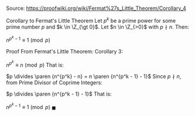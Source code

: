 # 

Source: https://proofwiki.org/wiki/Fermat%27s_Little_Theorem/Corollary_4

Corollary to Fermat's Little Theorem
Let $p^k$ be a prime power for some prime number $p$ and $k \in \Z_{\gt 0}$.
Let $n \in \Z_{>0}$ with $p \nmid n$.
Then:

$n^{p^k - 1} \equiv 1 \pmod p$


Proof
From Fermat's Little Theorem: Corollary $3$:

$n^{p^k} \equiv n \pmod p$
That is:

$p \divides \paren {n^{p^k} - n} = n \paren {n^{p^k - 1} - 1}$
Since $p \nmid n$, from Prime Divisor of Coprime Integers:

$p \divides \paren {n^{p^k - 1} - 1}$
That is:

$n^{p^k - 1} \equiv 1 \pmod p$
$\blacksquare$





